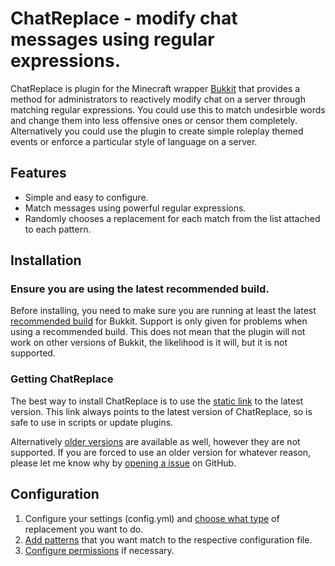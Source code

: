 ChatReplace - modify chat messages using regular expressions.
====================================

ChatReplace is plugin for the Minecraft wrapper [Bukkit](http://bukkit.org/) that provides a method for administrators to reactively modify chat on a server through matching regular expressions. You could use this to match undesirble words and change them into less offensive ones or censor them completely. Alternatively you could use the plugin to create simple roleplay themed events or enforce a particular style of language on a server.

## Features

- Simple and easy to configure.
- Match messages using powerful regular expressions.
- Randomly chooses a replacement for each match from the list attached to each pattern.

## Installation

### Ensure you are using the latest recommended build.

Before installing, you need to make sure you are running at least the latest [recommended build](http://ci.bukkit.org/job/dev-CraftBukkit/Recommended/) for Bukkit. Support is only given for problems when using a recommended build. This does not mean that the plugin will not work on other versions of Bukkit, the likelihood is it will, but it is not supported.

### Getting ChatReplace

The best way to install ChatReplace is to use the [static link](http://downloads.james.richardson.name/public/binaries/chatreplace/ChatReplace.jar) to the latest version. This link always points to the latest version of ChatReplace, so is safe to use in scripts or update plugins.
    
Alternatively [older versions](http://downloads.james.richardson.name/public/binaries/chatreplace/) are available as well, however they are not supported. If you are forced to use an older version for whatever reason, please let me know why by [opening a issue](https://github.com/grandwazir/ChatReplace/issues/new) on GitHub.

## Configuration

1. Configure your settings (config.yml) and [choose what type](https://github.com/grandwazir/ChatReplace/wiki/instructions) of replacement you want to do.
2. [Add patterns](https://github.com/grandwazir/ChatReplace/wiki/instructions) that you want match to the respective configuration file.
3. [Configure permissions](https://github.com/grandwazir/ChatReplace/wiki/permissions) if necessary.
